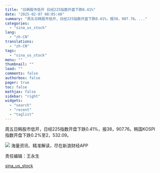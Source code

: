```yaml
---
title: "日韩股市低开 日经225指数开盘下跌0.41%"
date: "2025-02-07 08:05:48"
summary: "周五日韩股市低开，日经225指数开盘下跌0.41%，报38，907.76。..."
categories:
  - "sina_us_stock"
lang:
  - "zh-CN"
translations:
  - "zh-CN"
tags:
  - "sina_us_stock"
menu: ""
thumbnail: ""
lead: ""
comments: false
authorbox: false
pager: true
toc: false
mathjax: false
sidebar: "right"
widgets:
  - "search"
  - "recent"
  - "taglist"
---
```


周五日韩股市低开，日经225指数开盘下跌0.41%，报38，907.76。韩国KOSPI指数开盘下跌0.2%至2，532.09。












![](//n.sinaimg.cn/finance/cece9e13/20240627/655959900_20240627.png)
海量资讯、精准解读，尽在新浪财经APP



责任编辑：王永生

[sina_us_stock](https://finance.sina.com.cn/stock/usstock/c/2025-02-07/doc-ineirfqm3526212.shtml)
